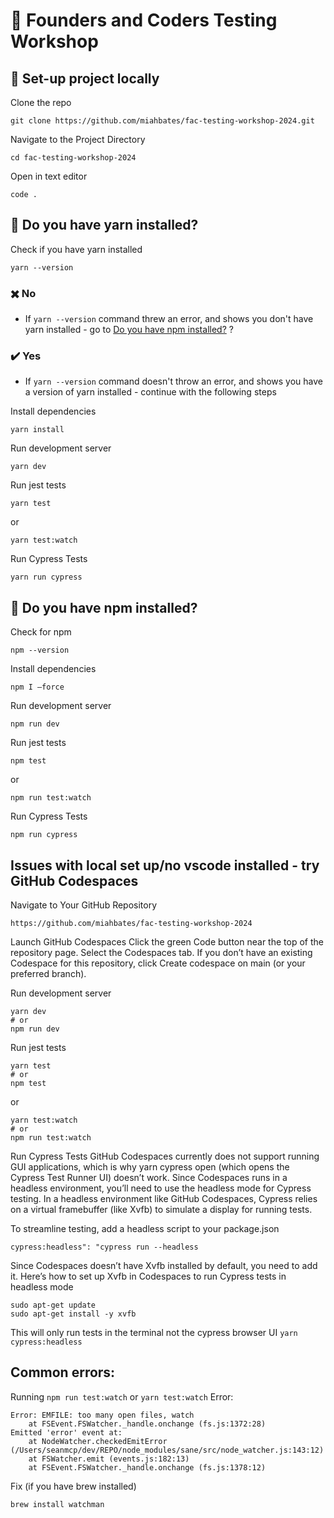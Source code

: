 # 🧪 Founders and Coders Testing Workshop

## 🔨 Set-up project locally

Clone the repo
```
git clone https://github.com/miahbates/fac-testing-workshop-2024.git
```

Navigate to the Project Directory
```
cd fac-testing-workshop-2024
```

Open in text editor
```
code .
```

## 🤔 Do you have yarn installed?
Check if you have yarn installed
```
yarn --version
```

### ✖️ No
*  If `yarn --version` command threw an error, and shows you don't have yarn installed - go to [Do you have npm installed?](#-do-you-have-npm-installed) ? 

### ✔️ Yes
* If `yarn --version` command doesn't throw an error, and shows you have a version of yarn installed - continue with the following steps

Install dependencies
```
yarn install
```

Run development server
```
yarn dev
```

Run jest tests
```
yarn test
```

or

```
yarn test:watch
```

Run Cypress Tests
```
yarn run cypress
```

## 🤔 Do you have npm installed?
Check for npm 
```
npm --version
```

Install dependencies
```
npm I —force
```

Run development server
```
npm run dev
```

Run jest tests
```
npm test
```

or

```
npm run test:watch
```

Run Cypress Tests
```
npm run cypress
```

## Issues with local set up/no vscode installed - try GitHub Codespaces

Navigate to Your GitHub Repository
```
https://github.com/miahbates/fac-testing-workshop-2024
```

Launch GitHub Codespaces
Click the green Code button near the top of the repository page.
Select the Codespaces tab.
If you don’t have an existing Codespace for this repository, click Create codespace on main (or your preferred branch).

Run development server
```
yarn dev
# or
npm run dev
```

Run jest tests
```
yarn test
# or
npm test
```

or

```
yarn test:watch
# or
npm run test:watch
```

Run Cypress Tests
GitHub Codespaces currently does not support running GUI applications, which is why yarn cypress open (which opens the Cypress Test Runner UI) doesn’t work. Since Codespaces runs in a headless environment, you’ll need to use the headless mode for Cypress testing. In a headless environment like GitHub Codespaces, Cypress relies on a virtual framebuffer (like Xvfb) to simulate a display for running tests. 

To streamline testing, add a headless script to your package.json
```
cypress:headless": "cypress run --headless
```

Since Codespaces doesn’t have Xvfb installed by default, you need to add it.
Here’s how to set up Xvfb in Codespaces to run Cypress tests in headless mode
```
sudo apt-get update
sudo apt-get install -y xvfb
```

This will only run tests in the terminal not the cypress browser UI
```yarn cypress:headless```


## Common errors:

Running `npm run test:watch` or `yarn test:watch`
Error:
```
Error: EMFILE: too many open files, watch
    at FSEvent.FSWatcher._handle.onchange (fs.js:1372:28)
Emitted 'error' event at:
    at NodeWatcher.checkedEmitError (/Users/seanmcp/dev/REPO/node_modules/sane/src/node_watcher.js:143:12)
    at FSWatcher.emit (events.js:182:13)
    at FSEvent.FSWatcher._handle.onchange (fs.js:1378:12)
```
Fix (if you have brew installed)
```
brew install watchman
```
